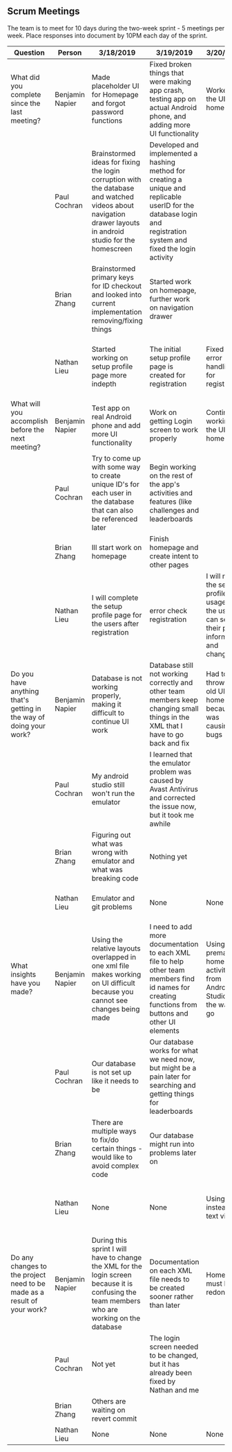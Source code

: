 ## Scrum Meetings
The team is to meet for 10 days during the two-week sprint - 5 meetings per week. Place responses into document by 10PM each day of the sprint.

Question    |          Person                                             | 3/18/2019 | 3/19/2019 | 3/20/2019 | 3/21/2019 | 3/22/2019 | 3/25/2019 | 3/26/2019 | 3/27/2019 | 3/28/2019 | 3/29/2019 |
------------|---------------------------------------------------------------------|-----|-----|-----|-----|-----|-----|-----|----|-----|-----|                                                              
| What did you complete since the last meeting? | Benjamin Napier |   Made placeholder UI for Homepage and forgot password functions | Fixed broken things that were making app crash, testing app on actual Android phone, and adding more UI functionality | Worked on the UI for homepage | Got hit by a car | Got hit by a car | More work on the UI for homepage and linking to other UI pages |
|            | Paul Cochran |  Brainstormed ideas for fixing the login corruption with the database and watched videos about navigation drawer layouts in android studio for the homescreen  |  Developed and implemented a hashing method for creating a unique and replicable userID for the database login and registration system and fixed the login activity  |
|            | Brian Zhang |  Brainstormed primary keys for ID checkout and looked into current implementation removing/fixing things | Started work on homepage, further work on navigation drawer
|            | Nathan Lieu | Started working on setup profile page more indepth| The initial setup profile page is created for registration| Fixed the error handling for registration| Made the Set up profile duel usage for registration and future usage| Create a change password function and delete account function |Created the change email function|Create helper class|fix minor errors like login special characters| Add to UI of homepage| Help build database for challanges|
| What will you accomplish before the next meeting? | Benjamin Napier | Test app on real Android phone and add more UI functionality | Work on getting Login screen to work properly | Continue working on the UI for homepage | Fix my back | Get my stuff together to get working again | Get the UI linking to pages done |
|            | Paul Cochran |   Try to come up with some way to create unique ID's for each user in the database that can also be referenced later  |  Begin working on the rest of the app's activities and features (like challenges and leaderboards  |
|            | Brian Zhang |   Ill start work on homepage | Finish homepage and create intent to other pages
|            | Nathan Lieu |I will complete the setup profile page for the users after registration| error check registration| I will make the setup profile dual usage so the users can see their pass information and change it| Work on settins page| change email for settings| add a nightmode and wifi function| Created wifi and nightmode works on setting page| Create a helper class| help UI development| help construct database for challenges| 
| Do you have anything that's getting in the way of doing your work? | Benjamin Napier | Database is not working properly, making it difficult to continue UI work | Database still not working correctly and other team members keep changing small things in the XML that I have to go back and fix | Had to throw out old UI for homepage because it was causing bugs | I got hit by a car | I got hit by a car | None |
|            | Paul Cochran |   My android studio still won't run the emulator  |  I learned that the emulator problem was caused by Avast Antivirus and corrected the issue now, but it took me awhile  |
|            | Brian Zhang |  Figuring out what was wrong with emulator and what was breaking code | Nothing yet
|            | Nathan Lieu | Emulator and git problems| None| None|None|Usage repetition of bundles| Bundles can't make nightmode all| Bundles|None|None|None|
| What insights have you made? | Benjamin Napier | Using the relative layouts overlapped in one xml file makes working on UI difficult because you cannot see changes being made | I need to add more documentation to each XML file to help other team members find id names for creating functions from buttons and other UI elements | Using the premade homepage activity from Android Studio is the way to go | Honda makes cars that hurt | Honda makes cars that hurt | Linking the homepage is complicated because the app keeps crashing when I try to switch activities |
|            | Paul Cochran |   Our database is not set up like it needs to be  |  Our database works for what we need now, but might be a pain later for searching and getting things for leaderboards  |
|            | Brian Zhang |   There are multiple ways to fix/do certain things - would like to avoid complex code | Our database might run into problems later on
|            | Nathan Lieu | None| None| Using hints instead of text view| Firebase would have been a better use than firestore|Bundles need more effeicient way|None|None|None|None|None|
| Do any changes to the project need to be made as a result of your work? | Benjamin Napier | During this sprint I will have to change the XML for the login screen because it is confusing the team members who are working on the database | Documentation on each XML file needs to be created sooner rather than later | Homepage must be redone | No | No | No |
|            | Paul Cochran |   Not yet  |  The login screen needed to be changed, but it has already been fixed by Nathan and me |
|            | Brian Zhang |  Others are waiting on revert commit | 
|            | Nathan Lieu | None|None|None|None|None|None|HelperClass|None|None|None|
